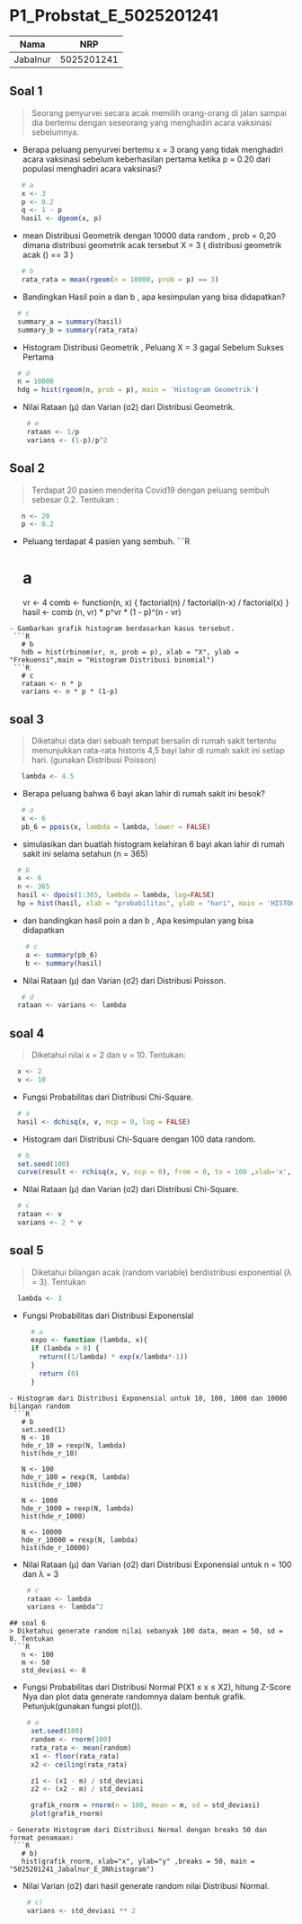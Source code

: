# P1_Probstat_E_5025201241

| Nama                      | NRP        |
|---------------------------|------------|
| Jabalnur                  | 5025201241 |

## Soal 1
> Seorang penyurvei secara acak memilih orang-orang di jalan sampai dia bertemu dengan seseorang yang menghadiri acara vaksinasi sebelumnya.
 - Berapa peluang penyurvei bertemu x = 3 orang yang tidak menghadiri acara vaksinasi sebelum keberhasilan pertama ketika p = 0.20 dari populasi menghadiri acara vaksinasi?
 ```R
    # a
    x <- 3
    p <- 0.2    
    q <- 1 - p
    hasil <- dgeom(x, p)
 ```
 - mean Distribusi Geometrik dengan 10000 data random , prob = 0,20 dimana distribusi geometrik acak tersebut X = 3 ( distribusi geometrik acak () == 3 ) 
 ```R
    # b
    rata_rata = mean(rgeom(n = 10000, prob = p) == 3)
 ```
 - Bandingkan Hasil poin a dan b , apa kesimpulan yang bisa didapatkan?
  ```R
    # c
    summary_a = summary(hasil)
    summary_b = summary(rata_rata)
  ```
 - Histogram Distribusi Geometrik , Peluang X = 3 gagal Sebelum Sukses Pertama
  ```R
    # d 
    n = 10000
    hdg = hist(rgeom(n, prob = p), main = 'Histogram Geometrik')
  ```
 - Nilai Rataan (μ) dan Varian (σ2) dari Distribusi Geometrik.
   ```R
    # e
    rataan <- 1/p
    varians <- (1-p)/p^2
   ```
## Soal 2
  > Terdapat 20 pasien menderita Covid19 dengan peluang sembuh sebesar 0.2. Tentukan :
   ```R
      n <- 20  
      p <- 0.2
   ```
   - Peluang terdapat 4 pasien yang sembuh.
    ```R
      # a
      vr <- 4
      comb <- function(n, x) {
        factorial(n) / factorial(n-x) / factorial(x)
      }
      hasil <- comb (n, vr) * p^vr * (1 - p)^(n - vr)
   ```
   - Gambarkan grafik histogram berdasarkan kasus tersebut.
    ```R
      # b
      hdb = hist(rbinom(vr, n, prob = p), xlab = "X", ylab = "Frekuensi",main = "Histogram Distribusi binomial")
    ```R
      # c
      rataan <- n * p
      varians <- n * p * (1-p)
  ```   
## soal 3
  > Diketahui data dari sebuah tempat bersalin di rumah sakit tertentu menunjukkan rata-rata historis
  4,5 bayi lahir di rumah sakit ini setiap hari. (gunakan Distribusi Poisson)
  ```R
     lambda <- 4.5
  ```  
 - Berapa peluang bahwa 6 bayi akan lahir di rumah sakit ini besok?
  ```R
     # a
     x <- 6
     pb_6 = ppois(x, lambda = lambda, lower = FALSE)
  ```
 - simulasikan dan buatlah histogram kelahiran 6 bayi akan lahir di rumah sakit ini selama
setahun (n = 365)
  ```R
    # b
    x <- 6
    n <- 365
    hasil <- dpois(1:365, lambda = lambda, log=FALSE)
    hp = hist(hasil, xlab = "probabilitas", ylab = "hari", main = 'HISTOGRAM POISSON')
 ```
 - dan bandingkan hasil poin a dan b , Apa kesimpulan yang bisa didapatkan
 ```R
     # c
     a <- summary(pb_6)
     b <- summary(hasil)
 ```
 - Nilai Rataan (μ) dan Varian (σ2) dari Distribusi Poisson.
  ```R
     # d
    rataan <- varians <- lambda
 ```
 
## soal 4
> Diketahui nilai x = 2 dan v = 10. Tentukan:
  ```R
    x <- 2
    v <- 10
 ```
 - Fungsi Probabilitas dari Distribusi Chi-Square.
  ```R
    # a
    hasil <- dchisq(x, v, ncp = 0, log = FALSE)
 ```
 - Histogram dari Distribusi Chi-Square dengan 100 data random.
  ```R
    # b
    set.seed(100)
    curve(result <- rchisq(x, v, ncp = 0), from = 0, to = 100 ,xlab='x', ylab="v", main="HISTOGRAM POISSON")
 ```
 - Nilai Rataan (μ) dan Varian (σ2) dari Distribusi Chi-Square.
  ```R
    # c
    rataan <- v
    varians <- 2 * v
 ```
 
## soal 5
> Diketahui bilangan acak (random variable) berdistribusi exponential (λ = 3). Tentukan
  ```R
    lambda <- 3
 ```
- Fungsi Probabilitas dari Distribusi Exponensial
  ```R
    # a
    expo <- function (lambda, x){
    if (lambda > 0) {
      return((1/lambda) * exp(x/lambda*-1))
    }
      return (0)
    }
 ```
- Histogram dari Distribusi Exponensial untuk 10, 100, 1000 dan 10000 bilangan random
  ```R
    # b
    set.seed(1)
    N <- 10
    hde_r_10 = rexp(N, lambda)
    hist(hde_r_10)

    N <- 100
    hde_r_100 = rexp(N, lambda)
    hist(hde_r_100)

    N <- 1000
    hde_r_1000 = rexp(N, lambda)
    hist(hde_r_1000)

    N <- 10000
    hde_r_10000 = rexp(N, lambda)
    hist(hde_r_10000)
 ```
 
 - Nilai Rataan (μ) dan Varian (σ2) dari Distribusi Exponensial untuk n = 100 dan λ = 3
   ```R
    # c
    rataan <- lambda
    varians <- lambda^2
 ```
## soal 6
> Diketahui generate random nilai sebanyak 100 data, mean = 50, sd = 8. Tentukan
  ```R
    n <- 100
    m <- 50
    std_deviasi <- 8
```
- Fungsi Probabilitas dari Distribusi Normal P(X1 ≤ x ≤ X2), hitung Z-Score Nya dan plot
data generate randomnya dalam bentuk grafik. Petunjuk(gunakan fungsi plot()).
  ```R
   # a
    set.seed(100)
    random <- rnorm(100)
    rata_rata <- mean(random)
    x1 <- floor(rata_rata)
    x2 <- ceiling(rata_rata)

    z1 <- (x1 - m) / std_deviasi
    z2 <- (x2 - m) / std_deviasi

    grafik_rnorm = rnorm(n = 100, mean = m, sd = std_deviasi)
    plot(grafik_rnorm)
```
- Generate Histogram dari Distribusi Normal dengan breaks 50 dan format penamaan:
 ```R
   # b)
   hist(grafik_rnorm, xlab="x", ylab="y" ,breaks = 50, main = "5025201241_Jabalnur_E_DNhistogram")
```
- Nilai Varian (σ2) dari hasil generate random nilai Distribusi Normal.
  ```R
   # c)
   varians <- std_deviasi ** 2
```
